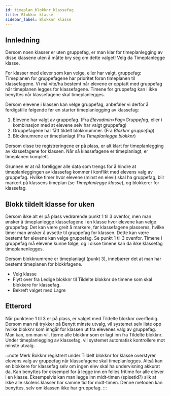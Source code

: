 ```yaml
---
id: timeplan_blokknr_klassefag
title: Blokknr klasse
sidebar_label: Blokknr klasse
---
```


## Innledning
Dersom noen klasser er uten gruppefag, er man klar for timeplanlegging av disse klassene uten å måtte bry seg om dette valget! Velg da Timeplanlegge klasse.

For klasser med elever som kan velge, eller har valgt, gruppefag:
Timeplanen for gruppefagene har prioritet foran timeplanen til klassefagene. Vi må vite/ha bestemt når elevene er opptatt med gruppefag når timeplanen legges for klassefagene. Timene for gruppefag kan i ikke benyttes når klassefagene skal timeplanlegges.

Dersom elevene i klassen kan velge gruppefag, anbefaler vi derfor å ferdigstille følgende før en starter timeplanlegging av klassefag:

1. Elevene har valgt av gruppefag. (Fra _Elevadmin>Fag>Gruppefag_, eller i kombinasjon med at elevene selv har valgt gruppefag)
2. Gruppefagene har fått tildelt blokknummer. (Fra _Blokknr gruppefag_)
3. Blokknumrene er timeplanlagt (Fra _Timeplanlegge blokknr_)

Dersom disse tre registreringene er på plass, er alt klart for timeplanlegging av klassefagene for klassen. Når så klassefagene er timeplanlagt, er timeplanen komplett.

Grunnen er at nå foreligger alle data som trengs for å hindre at timeplanleggingen av klassefag kommer i konflikt med elevens valg av gruppefag. Hvilke timer hvor elevene (minst en elev!) skal ha gruppefag, blir markert på klassens timeplan (se _Timeplanlegge klasse_), og blokkerer for klassefag.

## Blokk tildelt klasse for uken
Dersom ikke alt er på plass vedrørende punkt 1 til 3 ovenfor, men man ønsker å timeplanlegge klassefagene i en klasse hvor elevene kan velge gruppefag:
Det kan være greit å markere, før klassefagene plasseres, hvilke timer man ønsker å avsette til gruppefag for klassen. Dette kan være bestemt før elevene kan velge gruppefag. Se punkt 1 til 3 ovenfor. Timene i gruppefag må elevene kunne følge, og i disse timene kan da ikke klassefag timeplanenlegges.

Dersom blokknumrene er timeplanlagt (punkt 3), innebærer det at man har bestemt timeplanen for blokkfagene.
- Velg klasse
- Flytt over fra Ledige blokknr til Tildelte blokknr de timene som skal blokkere for klassefag.
- Bekreft valget med Lagre

## Etterord
Når punktene 1 til 3 er på plass, er valget med Tildelte blokknr overflødig. Dersom man nå trykker på Benytt minste utvalg, vil systemet selv liste opp hvilke blokknr som inngår for klassen ut fra elevenes valg av gruppefag. Man kan, om man vil, fjerne alle blokknr som er lagt inn fra Tildelte blokknr. Under timeplanlegging av klassefag, vil systemet automatisk kontrollere mot minste utvalg.

:::note Merk
Bokknr registrert under Tildelt blokknr for klasse overstyrer elevens valg av gruppefag når klassefagene skal timeplanlegges. Altså kan en blokkere for klassefag selv om ingen elev skal ha undervisning akkurat da. Kan benyttes for eksempel for å legge inn en felles fritime for alle elever i en klasse. Eksempelvis kan man legge inn midt-timen (spisetid?) slik at ikke alle skolens klasser har samme tid for midt-timen. Denne metoden kan benyttes, selv om klassen ikke har gruppefag.
:::
